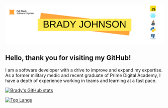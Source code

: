 ![Banner](bradyJohnsonGitHubBanner.png)

## **Hello, thank you for visiting my GitHub!**

I am a software developer with a drive to improve and expand my expertise. As a former military medic and recent graduate of Prime Digital Academy, I have a depth of experience working in teams and learning at a fast pace.

[![Brady's GitHub stats](https://github-readme-stats.vercel.app/api?username=BPJ94487)](https://github.com/BPJ94487/github-readme-stats)

[![Top Langs](https://github-readme-stats.vercel.app/api/top-langs/?username=BPJ94487)](https://github.com/BPJ94487/github-readme-stats)




